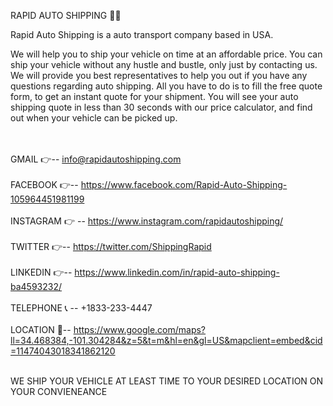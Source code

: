 RAPID AUTO SHIPPING 🚃🚃


Rapid Auto Shipping is a auto transport company based in USA. 

We will help you to ship your vehicle on time at an affordable price. You can ship your vehicle without any hustle and bustle, only just by contacting us.
We will provide you best representatives to help you out if you have any questions regarding auto shipping. 
All you have to do is to fill the free quote form, to get an instant quote for your shipment. 
You will see your auto shipping quote in less than 30 seconds with our price calculator, and find out when your vehicle can be picked up.
<br /><br /><br />


GMAIL      👉--  info@rapidautoshipping.com <br /><br />
FACEBOOK   👉-- https://www.facebook.com/Rapid-Auto-Shipping-105964451981199 <br /><br />
INSTAGRAM  👉 -- https://www.instagram.com/rapidautoshipping/ <br /><br />
TWITTER    👉-- https://twitter.com/ShippingRapid  <br /><br />
LINKEDIN   👉-- https://www.linkedin.com/in/rapid-auto-shipping-ba4593232/  <br /><br />
TELEPHONE  📞 -- +1833-233-4447 <br /><br />
LOCATION    📌-- https://www.google.com/maps?ll=34.468384,-101.304284&z=5&t=m&hl=en&gl=US&mapclient=embed&cid=11474043018341862120  <br /><br />

WE SHIP YOUR VEHICLE AT LEAST TIME TO YOUR DESIRED LOCATION ON YOUR CONVIENEANCE




